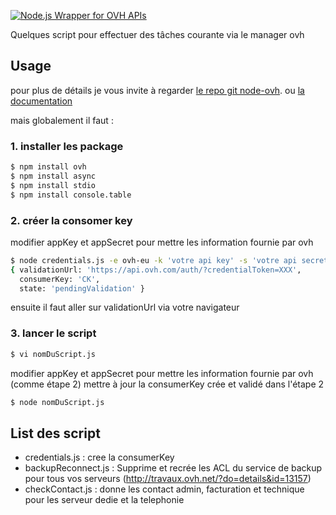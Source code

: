 [![Node.js Wrapper for OVH APIs](http://ovh.github.io/node-ovh/img/logo.png)](http://ovh.github.io/node-ovh)


Quelques script pour effectuer des tâches courante via le manager ovh

## Usage

pour plus de détails je vous invite à regarder
[le repo git node-ovh](https://github.com/ovh/node-ovh). ou [la documentation](http://ovh.github.io/node-ovh/)

mais globalement il faut :

### 1. installer les package 

```bash
$ npm install ovh
$ npm install async
$ npm install stdio
$ npm install console.table
```


### 2. créer la consomer key

modifier appKey et appSecret pour mettre les information fournie par ovh

```bash
$ node credentials.js -e ovh-eu -k 'votre api key' -s 'votre api secret key'
{ validationUrl: 'https://api.ovh.com/auth/?credentialToken=XXX',
  consumerKey: 'CK',
  state: 'pendingValidation' }
```
ensuite il faut aller sur  validationUrl via votre navigateur 

### 3. lancer le script

```bash
$ vi nomDuScript.js
```
modifier appKey et appSecret pour mettre les information fournie par ovh (comme étape 2)
mettre à jour la consumerKey crée et validé dans l'étape 2

```bash
$ node nomDuScript.js
```


## List des script

- credentials.js : cree la consumerKey
- backupReconnect.js : Supprime et recrée les ACL du service de backup pour tous vos serveurs (http://travaux.ovh.net/?do=details&id=13157)
- checkContact.js :  donne les contact admin, facturation et technique pour les serveur dedie et la telephonie



